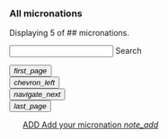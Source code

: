 <section>
  <h3>All micronations</h3>
  <p>Displaying 5 of <span id="allmicronations_count">##</span> micronations.</p>
  <form>
    <div class="mdl-textfield mdl-js-textfield mdl-textfield--floating-label">
      <input class="mdl-textfield__input" maxlength="30" type="text" id="search_input">
      <label class="mdl-textfield__label" for="sample3">Search</label>
    </div>
  </form>
</section>

<section id="list">
  <ul id="list__ul" class="list-micronations mdl-list">

  </ul>
</section>

<section id="switchpage">
  <div>
    <div>
      <button id="switchpage_back_full" class="mdl-button mdl-js-button mdl-button--icon">
        <i class="material-icons">first_page</i>
      </button>
    </div>
    <div>
      <button id="switchpage_back_one" class="mdl-button mdl-js-button mdl-button--icon">
        <i class="material-icons">chevron_left</i>
      </button>
    </div>
    <div>
      <button id="switchpage_next_one" class="mdl-button mdl-js-button mdl-button--icon">
        <i class="material-icons">navigate_next</i>
      </button>
    </div>
    <div>
      <button id="switchpage_next_full" class="mdl-button mdl-js-button mdl-button--icon">
        <i class="material-icons">last_page</i>
      </button>
    </div>
  </div>
</section>

<section id="add_ad">
  <ul class="list-micronations mdl-list">
    <a href="/add.html" class="mdl-list__item mdl-list__item--three-line">
      <span class="mdl-list__item-primary-content">
          <span>ADD</span>
          <span class="mdl-list__item-text-body">
              Add your micronation
          </span>
      </span>
      <span class="mdl-list__item-secondary-content">
      </span>
      <span class="mdl-list__item-secondary-content">
          <i class="material-icons">note_add</i>
      </span>
    </a>
  </ul>
</section>